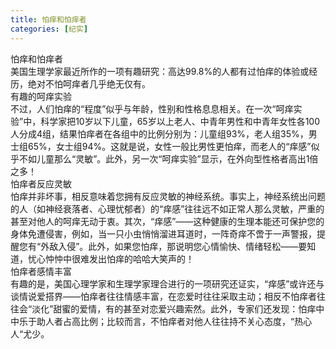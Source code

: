 ```yaml
---
title: 怕痒和怕痒者
categories: [纪实]
---
```


怕痒和怕痒者<br>美国生理学家最近所作的一项有趣研究：高达99\.8%的人都有过怕痒的体验或经历，绝对不怕呵痒者几乎绝无仅有。<br>有趣的呵痒实验<br>不过，人们怕痒的“程度”似乎与年龄，性别和性格息息相关。在一次“呵痒实验”中，科学家把10岁以下儿童，65岁以上老人、中青年男性和中青年女性各100人分成4组，结果怕痒者在各组中的比例分别为：儿童组93%，老人组35%，男士组65%，女士组94%。这就是说，女性一般比男性更怕痒，而老人的“痒感”似乎不如儿童那么“灵敏”。此外，另一次“呵痒实验”显示，在外向型性格者高出1倍之多！<br>怕痒者反应灵敏<br>怕痒并非坏事，相反意味着您拥有反应灵敏的神经系统。事实上，神经系统出问题的人（如神经衰落者、心理忧郁者）的“痒感”往往远不如正常人那么灵敏，严重的甚至对他人的呵痒无动于衷。其次，“痒感”——这种健康的生理本能还可保护您的身体免遭侵害，例如，当一只小虫悄悄溜进耳道时，一阵奇痒不啻于一声警报，提醒您有“外敌入侵”。此外，如果您怕痒，那说明您心情愉快、情绪轻松——要知道，忧心忡忡中很难发出怕痒的哈哈大笑声的！<br>怕痒者感情丰富<br>有趣的是，美国心理学家和生理学家理合进行的一项研究还证实，“痒感”或许还与谈情说爱搭界——怕痒者往往情感丰富，在恋爱时往往采取主动；相反不怕痒者往往会“淡化”甜蜜的爱情，有的甚至对恋爱兴趣索然。此外，专家们还发现：怕痒中中乐于助人者占高比例；比较而言，不怕痒者对他人往往持不关心态度，“热心人“尤少。